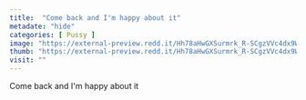 ```yaml
---
title:  "Come back and I'm happy about it"
metadate: "hide"
categories: [ Pussy ]
image: "https://external-preview.redd.it/Hh78aHwGXSurmrk_R-SCgzVVc4dx9WanrhhG0DwD-gk.jpg?auto=webp&s=94a657c638780b33f9c88e7a6c3966d7d533631c"
thumb: "https://external-preview.redd.it/Hh78aHwGXSurmrk_R-SCgzVVc4dx9WanrhhG0DwD-gk.jpg?width=1080&crop=smart&auto=webp&s=1c30c968812f598825158960cb1a56ae854c47d5"
visit: ""
---
```

Come back and I'm happy about it
